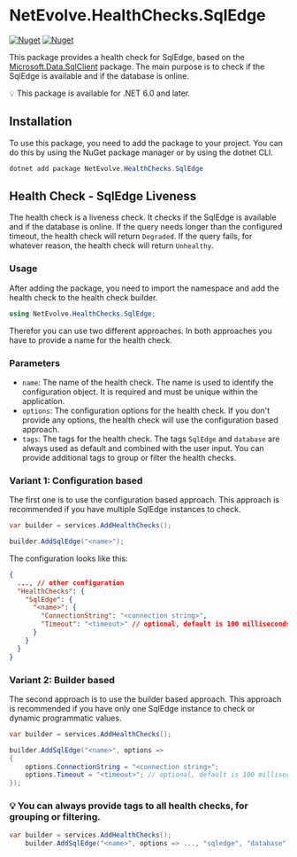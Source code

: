 # NetEvolve.HealthChecks.SqlEdge

[![Nuget](https://img.shields.io/nuget/v/NetEvolve.HealthChecks.SqlEdge?logo=nuget)](https://www.nuget.org/packages/NetEvolve.HealthChecks.SqlEdge/)
[![Nuget](https://img.shields.io/nuget/dt/NetEvolve.HealthChecks.SqlEdge?logo=nuget)](https://www.nuget.org/packages/NetEvolve.HealthChecks.SqlEdge/)

This package provides a health check for SqlEdge, based on the [Microsoft.Data.SqlClient](https://www.nuget.org/packages/Microsoft.Data.SqlClient/) package.
The main purpose is to check if the SqlEdge is available and if the database is online.

:bulb: This package is available for .NET 6.0 and later.

## Installation
To use this package, you need to add the package to your project. You can do this by using the NuGet package manager or by using the dotnet CLI.
```powershell
dotnet add package NetEvolve.HealthChecks.SqlEdge
```

## Health Check - SqlEdge Liveness
The health check is a liveness check. It checks if the SqlEdge is available and if the database is online.
If the query needs longer than the configured timeout, the health check will return `Degraded`.
If the query fails, for whatever reason, the health check will return `Unhealthy`.

### Usage
After adding the package, you need to import the namespace and add the health check to the health check builder.
```csharp
using NetEvolve.HealthChecks.SqlEdge;
```
Therefor you can use two different approaches. In both approaches you have to provide a name for the health check.

### Parameters
- `name`: The name of the health check. The name is used to identify the configuration object. It is required and must be unique within the application.
- `options`: The configuration options for the health check. If you don't provide any options, the health check will use the configuration based approach.
- `tags`: The tags for the health check. The tags `SqlEdge` and `database` are always used as default and combined with the user input. You can provide additional tags to group or filter the health checks.

### Variant 1: Configuration based
The first one is to use the configuration based approach. This approach is recommended if you have multiple SqlEdge instances to check.
```csharp
var builder = services.AddHealthChecks();

builder.AddSqlEdge("<name>");
```

The configuration looks like this:
```json
{
  ..., // other configuration
  "HealthChecks": {
    "SqlEdge": {
      "<name>": {
        "ConnectionString": "<connection string>",
        "Timeout": "<timeout>" // optional, default is 100 milliseconds
      }
    }
  }
}
```

### Variant 2: Builder based
The second approach is to use the builder based approach. This approach is recommended if you have only one SqlEdge instance to check or dynamic programmatic values.
```csharp
var builder = services.AddHealthChecks();

builder.AddSqlEdge("<name>", options =>
{
    options.ConnectionString = "<connection string>";
    options.Timeout = "<timeout>"; // optional, default is 100 milliseconds
});
```

### :bulb: You can always provide tags to all health checks, for grouping or filtering.

```csharp
var builder = services.AddHealthChecks();
    builder.AddSqlEdge("<name>", options => ..., "sqledge", "database");
```